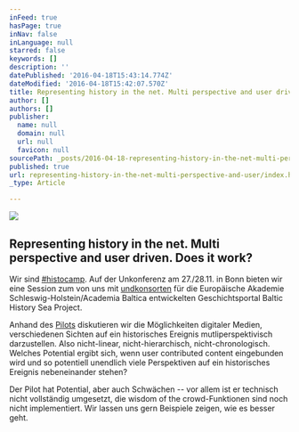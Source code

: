 ```yaml
---
inFeed: true
hasPage: true
inNav: false
inLanguage: null
starred: false
keywords: []
description: ''
datePublished: '2016-04-18T15:43:14.774Z'
dateModified: '2016-04-18T15:42:07.570Z'
title: Representing history in the net. Multi perspective and user driven. Does it work?
author: []
authors: []
publisher:
  name: null
  domain: null
  url: null
  favicon: null
sourcePath: _posts/2016-04-18-representing-history-in-the-net-multi-perspective-and-user.md
published: true
url: representing-history-in-the-net-multi-perspective-and-user/index.html
_type: Article

---
```

![](https://the-grid-user-content.s3-us-west-2.amazonaws.com/49e4800f-2e58-4238-9aba-063fe59ad57e.jpg)

## Representing history in the net. Multi perspective and user driven. Does it work?

Wir sind [\#histocamp][0]. Auf der Unkonferenz am 27./28.11\. in Bonn bieten wir eine Session zum von uns mit [undkonsorten][1] für die Europäische Akademie Schleswig-Holstein/Academia Baltica entwickelten Geschichtsportal Baltic History Sea Project.

Anhand des [Pilots][2]
diskutieren wir die Möglichkeiten digitaler Medien, verschiedenen 
Sichten auf ein historisches Ereignis mutliperspektivisch darzustellen. 
Also nicht-linear, nicht-hierarchisch, nicht-chronologisch. Welches 
Potential ergibt sich, wenn user contributed content eingebunden wird 
und so potentiell unendlich viele Perspektiven auf ein historisches 
Ereignis nebeneinander stehen?

Der Pilot hat Potential, aber auch Schwächen -- vor allem ist er 
technisch nicht vollständig umgesetzt, die wisdom of the 
crowd-Funktionen sind noch nicht implementiert. Wir lassen uns gern 
Beispiele zeigen, wie es besser geht.

[0]: http://histocamp.hypotheses.org/
[1]: http://undkonsorten.com/
[2]: http://pilot.balticseahistory.info/
